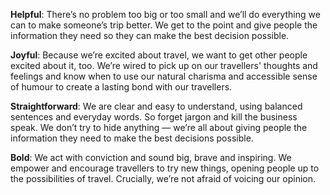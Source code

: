**Helpful**: There’s no problem too big or too small and we’ll do everything we can to make someone’s trip better. We get to the point and give people the information they need so they can make the best decision possible.

**Joyful**: Because we’re excited about travel, we want to get other people excited about it, too. We’re wired to pick up on our travellers' thoughts and feelings and know when to use our natural charisma and accessible sense of humour to create a lasting bond with our travellers.

**Straightforward**: We are clear and easy to understand, using balanced sentences and everyday words. So forget jargon and kill the business speak. We don’t try to hide anything — we’re all about giving people the information they need to make the best decisions possible.

**Bold**: We act with conviction and sound big, brave and inspiring. We empower and encourage travellers to try new things, opening people up to the possibilities of travel. Crucially, we’re not afraid of voicing our opinion.
